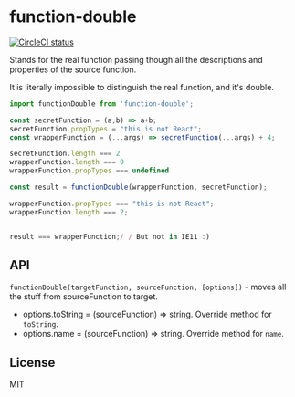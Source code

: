 function-double
=======
[![CircleCI status](https://img.shields.io/circleci/project/github/theKashey/function-double/master.svg?style=flat-square)](https://circleci.com/gh/theKashey/function-double/tree/master)


Stands for the real function passing though all the descriptions and properties of the source function.

It is literally impossible to distinguish the real function, and it's double.

```js
import functionDouble from 'function-double';

const secretFunction = (a,b) => a+b;
secretFunction.propTypes = "this is not React";
const wrapperFunction = (...args) => secretFunction(...args) + 4;

secretFunction.length === 2
wrapperFunction.length === 0
wrapperFunction.propTypes === undefined

const result = functionDouble(wrapperFunction, secretFunction);

wrapperFunction.propTypes === "this is not React";
wrapperFunction.length === 2;


result === wrapperFunction;/ / But not in IE11 :)

```

## API
`functionDouble(targetFunction, sourceFunction, [options])` - moves all the stuff from sourceFunction to target.

- options.toString = (sourceFunction) => string. Override method for `toString`.
- options.name = (sourceFunction) => string. Override method for `name`.

## License

MIT